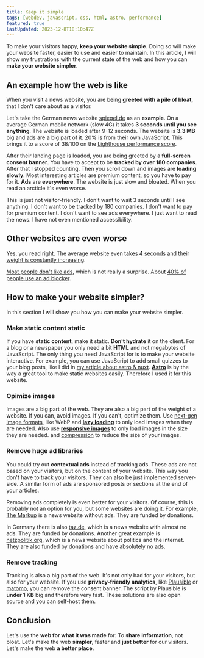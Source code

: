 ```yaml
---
title: Keep it simple
tags: [webdev, javascript, css, html, astro, performance]
featured: true
lastUpdated: 2023-12-8T18:10:47Z
---
```


To make your visitors happy, **keep your website simple**. Doing so will make your website faster, easier to use and easier to maintain. In this article, I will show my frustrations with the current state of the web and how you can **make your website simpler**.

## An example how the web is like

When you visit a news website, you are being **greeted with a pile of bloat**, that I don't care about as a visitor.

Let's take the German news website [spiegel.de](https://www.spiegel.de/) as an **example**. On a average German mobile network (slow 4G) it takes **3 seconds until you see anything**. The website is loaded after 9-12 seconds. The website is **3.3 MB** big and ads are a big part of it. 20% is from their own JavaScript. This brings it to a score of 38/100 on the [Lighthouse performance score](https://pagespeed.web.dev/).

After their landing page is loaded, you are being greeted by a **full-screen consent banner**. You have to accept to be **tracked by over 180 companies**. After that I stopped counting. Then you scroll down and images are **loading slowly**. Most interesting articles are premium content, so you have to pay for it. **Ads** are **everywhere**. The website is just slow and bloated. When you read an arcticle it's even worse.

This is just not visitor-friendly. I don't want to wait 3 seconds until I see anything. I don't want to be tracked by 180 companies. I don't want to pay for premium content. I don't want to see ads everywhere. I just want to read the news. I have not even mentioned accessibility.

## Other websites are even worse

Yes, you read right. The average website even [takes 4 seconds](https://httparchive.org/reports/loading-speed) and their [weight is constantly increasing](https://httparchive.org/reports/page-weight).

[Most people don't like ads](https://blog.hubspot.com/marketing/why-people-block-ads-and-what-it-means-for-marketers-and-advertisers), which is not really a surprise. About [40% of people use an ad blocker](https://earthweb.com/how-many-people-use-ad-blockers/).

## How to make your website simpler?

In this section I will show you how you can make your website simpler.

### Make static content static

If you have **static content**, make it static. **Don't hydrate** it on the client. For a blog or a newspaper you only need a bit **HTML** and not megabytes of JavaScript. The only thing you need JavaScript for is to make your website interactive. For example, you can use JavaScript to add small quizzes to your blog posts, like I did in [my article about astro & nuxt](/post/nuxt-astro/). [**Astro**](https://astro.build/) is by the way a great tool to make static websites easily. Therefore I used it for this website.

### Opimize images

Images are a big part of the web. They are also a big part of the weight of a website. If you can, avoid images. If you can't, optimize them. Use [next-gen image formats](https://web.dev/uses-webp-images/), like WebP and [**lazy loading**](https://web.dev/browser-level-image-lazy-loading/) to only load images when they are needed. Also use [**responsive images**](https://web.dev/serve-responsive-images/) to only load images in the size they are needed. and [compression](https://developer.mozilla.org/en-US/docs/Web/HTTP/Compression) to reduce the size of your images.

### Remove huge ad libraries

You could try out **contextual ads** instead of tracking ads. These ads are not based on your visitors, but on the content of your website. This way you don't have to track your visitors. They can also be just implemented server-side. A similar form of ads are sponsored posts or sections at the end of your articles.

Removing ads completely is even better for your visitors. Of course, this is probably not an option for you, but some websites are doing it. For example, [The Markup](https://themarkup.org/) is a news website without ads. They are funded by donations.

In Germany there is also [taz.de](https://taz.de/), which is a news website with almost no ads. They are funded by donations. Another great example is [netzpolitik.org](https://netzpolitik.org/), which is a news website about politics and the internet. They are also funded by donations and have absolutely no ads.

### Remove tracking

Tracking is also a big part of the web. It's not only bad for your visitors, but also for your website. If you use **privacy-friendly analytics**, like [Plausible](https://plausible.io/) or [matomo](https://matomo.org/), you can remove the consent banner. The script by Plausible is **under 1 KB** big and therefore very fast. These solutions are also open source and you can self-host them.

## Conclusion

Let's use the **web for what it was made** for: To **share information**, not bloat. Let's make the web **simpler**, faster and **just better** for our visitors. Let's make the web **a better place**.
